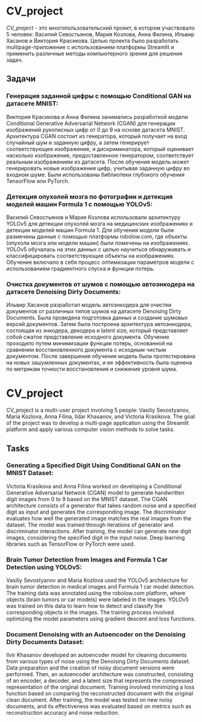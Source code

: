 # CV_project

*CV_project* - это многопользовательский проект, в котором участвовало 5 человек: Василий Севостьянов, Мария Козлова, Анна Филина, Ильвир Хасанов и Виктория Красикова. Целью проекта было разработать  multipage-приложение с использованием платформы Streamlit и применить различные методы компьютерного зрения для решения задач.

## Задачи

### Генерация заданной цифры с помощью Conditional GAN на датасете MNIST:
Виктория Красикова и Анна Филина занимались разработкой модели Conditional Generative Adversarial Network (CGAN) для генерации изображений рукописных цифр от 0 до 9 на основе датасета MNIST. Архитектура CGAN состоит из генератора, который получает на вход случайный шум и заданную цифру, а затем генерирует соответствующее изображение, и дискриминатора, который оценивает насколько изображение, предоставленное генератором, соответствует реальным изображениям из датасета. После обучения модель может генерировать новые изображения цифр, учитывая заданную цифру во входном шуме. Были использованы библиотеки глубокого обучения TensorFlow или PyTorch.

### Детекция опухолей мозга по фотографии и детекция моделей машин Formula 1 с помощью YOLOv5:
Василий Севостьянов и Мария Козлова использовали архитектуру YOLOv5 для детекции опухолей мозга на медицинских изображениях и детекции моделей машин Formula 1. Для обучения модели были размечены данные с помощью платформы robolow.com, где объекты (опухоли мозга или модели машин) были помечены на изображениях. YOLOv5 обучалась на этих данных с целью научиться обнаруживать и классифицировать соответствующие объекты на изображениях. Обучение включало в себя процесс оптимизации параметров модели с использованием градиентного спуска и функции потерь.

### Очистка документов от шумов с помощью автоэнкодера на датасете Denoising Dirty Documents:
Ильвир Хасанов разработал модель автоэнкодера для очистки документов от различных типов шумов на датасете Denoising Dirty Documents. Была проведена подготовка данных и создание шумовых версий документов. Затем была построена архитектура автоэнкодера, состоящая из энкодера, декодера и  latent size, который представляет собой сжатое представление исходного документа. Обучение проходило путем минимизации функции потерь, основанной на сравнении восстановленного документа с исходным чистым документом. После завершения обучения модель была протестирована на новых зашумленных документах, и ее эффективность была оценена по метрикам точности восстановления и снижения уровня шума.


# CV_project

CV_project is a multi-user project involving 5 people: Vasiliy Sevostyanov, Maria Kozlova, Anna Filina, Ildar Khasanov, and Victoria Krasikova. The goal of the project was to develop a multi-page application using the Streamlit platform and apply various computer vision methods to solve tasks.

## Tasks

### Generating a Specified Digit Using Conditional GAN on the MNIST Dataset:
Victoria Krasikova and Anna Filina worked on developing a Conditional Generative Adversarial Network (CGAN) model to generate handwritten digit images from 0 to 9 based on the MNIST dataset. The CGAN architecture consists of a generator that takes random noise and a specified digit as input and generates the corresponding image. The discriminator evaluates how well the generated image matches the real images from the dataset. The model was trained through iterations of generator and discriminator interactions. After training, the model can generate new digit images, considering the specified digit in the input noise. Deep learning libraries such as TensorFlow or PyTorch were used.

### Brain Tumor Detection from Images and Formula 1 Car Detection using YOLOv5:
Vasiliy Sevostyanov and Maria Kozlova used the YOLOv5 architecture for brain tumor detection in medical images and Formula 1 car model detection. The training data was annotated using the robolow.com platform, where objects (brain tumors or car models) were labeled in the images. YOLOv5 was trained on this data to learn how to detect and classify the corresponding objects in the images. The training process involved optimizing the model parameters using gradient descent and loss functions.

### Document Denoising with an Autoencoder on the Denoising Dirty Documents Dataset:
Ilvir Khasanov developed an autoencoder model for cleaning documents from various types of noise using the Denoising Dirty Documents dataset. Data preparation and the creation of noisy document versions were performed. Then, an autoencoder architecture was constructed, consisting of an encoder, a decoder, and a latent size that represents the compressed representation of the original document. Training involved minimizing a loss function based on comparing the reconstructed document with the original clean document. After training, the model was tested on new noisy documents, and its effectiveness was evaluated based on metrics such as reconstruction accuracy and noise reduction.
